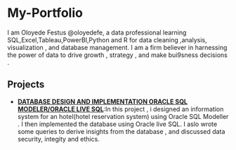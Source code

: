 # My-Portfolio
I am Oloyede Festus @oloyedefe, a data professional learning SQL,Excel,Tableau,PowerBI,Python and R for data cleaning ,analysis, visualization , and database management. I am a firm believer in harnessing the power of data to drive growth , strategy , and make bui9sness decisions .  
## Projects
- **[DATABASE DESIGN AND IMPLEMENTATION ORACLE SQL MODELER/ORACLE LIVE SQL](https://github.com/Oloyedefe/DATABASE-DESIGN-AND-IMPLEMENTATION-ORACLE-SQL-MODELER-ORACLE-LIVE-SQL-)**:In this project , i designed an information system for an hotel(hotel reservation system) using Oracle SQL Modeller . I then implemented the database using Oracle live SQL. I aslo wrote some queries to derive insights from the database , and discussed data security, integity and ethics. 

